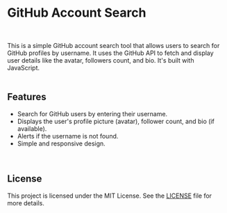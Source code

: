 # GitHub Account Search
<br>

This is a simple GitHub account search tool that allows users to search for GitHub profiles by username. It uses the GitHub API to fetch and display user details like the avatar, followers count, and bio. It's built with JavaScript.
<br><br>

## Features
- Search for GitHub users by entering their username.
- Displays the user's profile picture (avatar), follower count, and bio (if available).
- Alerts if the username is not found.
- Simple and responsive design.
<br>

## License
This project is licensed under the MIT License. See the [LICENSE](./LICENSE) file for more details.
